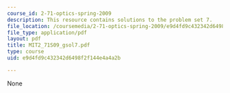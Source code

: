 ```yaml
---
course_id: 2-71-optics-spring-2009
description: This resource contains solutions to the problem set 7.
file_location: /coursemedia/2-71-optics-spring-2009/e9d4fd9c432342d6498f2f144e4a4a2b_MIT2_71S09_gsol7.pdf
file_type: application/pdf
layout: pdf
title: MIT2_71S09_gsol7.pdf
type: course
uid: e9d4fd9c432342d6498f2f144e4a4a2b

---
```

None
